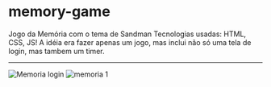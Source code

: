 # memory-game
Jogo da Memória com o tema de Sandman
Tecnologias usadas: HTML, CSS, JS!
A idéia era fazer apenas um jogo, mas inclui não só uma tela de login, mas tambem um timer. 

----------------------------------------------------------------------------------------------------------
![Memoria login](https://user-images.githubusercontent.com/118136902/204947939-ad53dba7-d67c-474c-bcb1-a7c717368405.png)
![memoria 1](https://user-images.githubusercontent.com/118136902/204947944-4e0b5a07-288c-4019-9f4b-c24102bbe622.png)
